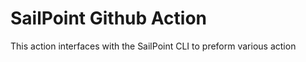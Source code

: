 # SailPoint Github Action

This action interfaces with the SailPoint CLI to preform various action 
